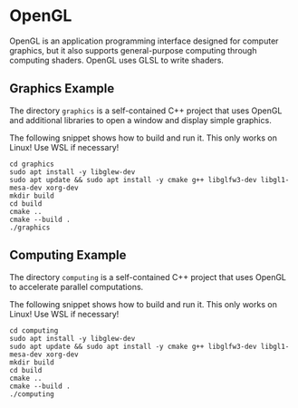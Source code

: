 # OpenGL

OpenGL is an application programming interface designed for computer graphics, but it also supports
general-purpose computing through computing shaders. OpenGL uses GLSL to write shaders.


## Graphics Example

The directory `graphics` is a self-contained C++ project that uses OpenGL and additional libraries
to open a window and display simple graphics.

The following snippet shows how to build and run it. This only works on Linux! Use WSL if necessary!

```
cd graphics
sudo apt install -y libglew-dev
sudo apt update && sudo apt install -y cmake g++ libglfw3-dev libgl1-mesa-dev xorg-dev
mkdir build
cd build
cmake ..
cmake --build .
./graphics
```


## Computing Example

The directory `computing` is a self-contained C++ project that uses OpenGL to accelerate parallel
computations.

The following snippet shows how to build and run it. This only works on Linux! Use WSL if necessary!

```
cd computing
sudo apt install -y libglew-dev
sudo apt update && sudo apt install -y cmake g++ libglfw3-dev libgl1-mesa-dev xorg-dev
mkdir build
cd build
cmake ..
cmake --build .
./computing
```
